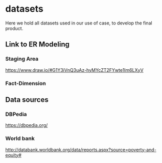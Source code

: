 # datasets
Here we hold all datasets used in our use of case, to develop the final product.

## Link to ER Modeling
### Staging Area
https://www.draw.io/#G1Y3iVnQ3uAz-hyMYcZT2FYwte1Im6LXyV
### Fact-Dimension

## Data sources
### DBPedia
https://dbpedia.org/

### World bank
http://databank.worldbank.org/data/reports.aspx?source=poverty-and-equity#

